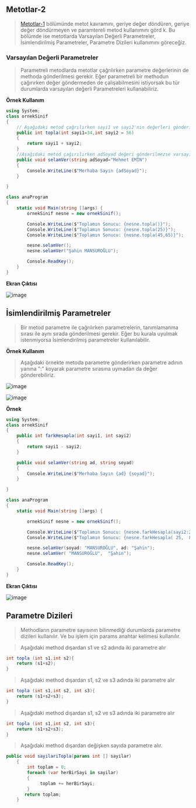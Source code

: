 ## Metotlar-2 ##
> [Metotlar-1](https://github.com/sahinmansuroglu/NtpDersi/blob/main/5_Hafta_Ders_1.md) bölümünde  metot kavramını, geriye değer döndüren, geriye değer döndürmeyen ve paramtereli metod kullanımını görd
> k. Bu bölümde ise metotlarda Varsayılan Değerli Parametreler, İsimlendirilmiş Parametreler, Parametre Dizileri kullanımını göreceğiz.

###  Varsayılan Değerli Parametreler ###

>Parametreli metodlarda metotlar çağrılırken parametre değerlerinin de methoda gönderilmesi gerekir. Eğer parametreli 
>bir methodun çağırırken değer göndermeden de çalışabilmesini istiyorsak bu tür durumlarda varsayılan değerli Parametreleri kullanabiliriz.

**Örnek Kullanım**
```csharp
using System;
class ornekSinif
{
    // Aşağıdaki metod çağrılırken sayi1 ve sayi2'nin değerleri gönderilmezse varsayılan olarak 34 ve 56 değerleri toplanır
    public int topla(int sayi1=34,int sayi2 = 56)
    {
        return sayi1 + sayi2;
    }
    //Aşağıdaki metod çağırılırken adSoyad değeri gönderilmezse varsayılan olarak "Mehmet EMİN" gönderilir..
    public void selamVer(string adSoyad="Mehmet EMİN")
    {
        Console.WriteLine($"Merhaba Sayın {adSoyad}");
    }

}

class anaProgram
{
    static void Main(string []args) {
        ornekSinif nesne = new ornekSinif();

        Console.WriteLine($"Toplamın Sonucu: {nesne.topla()}");
        Console.WriteLine($"Toplamın Sonucu: {nesne.topla(25)}");
        Console.WriteLine($"Toplamın Sonucu: {nesne.topla(45,65)}");

        nesne.selamVer();
        nesne.selamVer("Şahin MANSUROĞLU");

        Console.ReadKey();
    }
}
```
**Ekran Çıktısı**

![image](https://user-images.githubusercontent.com/28144917/138216867-e36830e6-18c8-486a-a704-7ed50fd3a702.png)


## İsimlendirilmiş Parametreler ##

> Bir metod parametre  ile çağrılırken  parametrelerin,  tanımlamanma sırası ile aynı sırada gönderilmesi gerekir. Eğer bu kurala uyulmak istenmiyorsa İsimlendirilmiş parametreler kullanılabilir.

**Örnek Kullanım**

> Aşağıdaki örnekte metoda parametre gönderirken parametre adının yanına ":" koyarak parametre sırasına uymadan da değer gönderebiliriz.

![image](https://user-images.githubusercontent.com/28144917/138217847-07001129-7ba6-4c14-a085-1f8fa543a4f1.png)

![image](https://user-images.githubusercontent.com/28144917/138217732-825f936d-e938-49bf-95a8-fc8bbe02bc39.png)


**Örnek**

```csharp
using System;
class ornekSinif
{
    public int farkHesapla(int sayi1, int sayi2)
    {
        return sayi1 - sayi2;
    }

    public void selamVer(string ad, string soyad)
    {
        Console.WriteLine($"Merhaba Sayın {ad} {soyad}");
    }

}

class anaProgram
{
    static void Main(string []args) {

        ornekSinif nesne = new ornekSinif();

        Console.WriteLine($"Toplamın Sonucu: {nesne.farkHesapla(sayi2:25,sayi1:85)}");
        Console.WriteLine($"Toplamın Sonucu: {nesne.farkHesapla( 25,  85)}");

        nesne.selamVer(soyad: "MANSUROĞLU", ad: "Şahin");
        nesne.selamVer( "MANSUROĞLU",  "Şahin");

        Console.ReadKey();
    }
}

```
**Ekran Çıktısı**

![image](https://user-images.githubusercontent.com/28144917/138220876-12305b53-e7e8-4f91-9ee7-9fe049eda155.png)

## Parametre Dizileri ##
> Methodların parametre sayısının bilinmediği durumlarda parametre dizileri kullanılır. Ve bu işlem için params anahtar kelimesi kullanılır.

> Aşağıdaki method dışardan s1 ve s2 adında iki parametre alır
```csharp
int topla (int s1,int s2){
    return (s1+s2);
}
```
> Aşağıdaki method dışardan s1, s2 ve s3 adında iki parametre alır
```csharp
int topla (int s1,int s2, int s3){
    return (s1+s2+s3);
}
```
> Aşağıdaki method dışardan s1, s2 ve s3 adında iki parametre alır
```csharp
int topla (int s1,int s2, int s3){
    return (s1+s2+s3);
}
```
> Aşağıdaki method dışardan değişken sayıda parametre alır.

```csharp
public void sayilariTopla(params int [] sayilar)
    {
        int toplam = 0;
        foreach (var herBirSayi in sayilar)
        {
             toplam += herBirSayi;
        }
       return toplam;
    }
   
   ```
